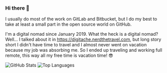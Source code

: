 ### Hi there 👋
I usually do most of the work on GitLab and Bitbucket, but I do my best to take at least a small part in the open source world on GitHub.

I'm a digital nomad since January 2019. What the heck is a digital nomad? Well... I talked about it in https://digitache.nerdthetravel.com, but long story short I didn't have time to travel and I almost never went on vacation because my job was absorbing me. So I ended up traveling and working full remote, this way all my free time is vacation time! 😎

![GitHub Stats](https://github-readme-stats.vercel.app/api?username=phaberest&include_all_commits=true&theme=onedark&show_icons=true&line_height=28&title_color=fff&text_color=fefefe&bg_color=151515)
![Top Languages](https://github-readme-stats.vercel.app/api/top-langs/?username=phaberest&include_all_commits=true&theme=gruvbox&show_icons=true&title_color=fff&text_color=fefefe&bg_color=151515)

<!--
**phaberest/phaberest** is a ✨ _special_ ✨ repository because its `README.md` (this file) appears on your GitHub profile.

Here are some ideas to get you started:

- 🔭 I’m currently working on ...
- 🌱 I’m currently learning ...
- 👯 I’m looking to collaborate on ...
- 🤔 I’m looking for help with ...
- 💬 Ask me about ...
- 📫 How to reach me: ...
- 😄 Pronouns: ...
- ⚡ Fun fact: ...
-->
